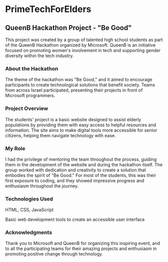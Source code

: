 # PrimeTechForElders
## QueenB Hackathon Project - "Be Good"

This project was created by a group of talented high school students as part of the QueenB Hackathon organized by Microsoft. QueenB is an initiative focused on promoting women's involvement in tech and supporting gender diversity within the tech industry.


### About the Hackathon

The theme of the hackathon was "Be Good," and it aimed to encourage participants to create technological solutions that benefit society. Teams from across Israel participated, presenting their projects in front of Microsoft programmers.

### Project Overview

The students' project is a basic website designed to assist elderly populations by providing them with easy access to helpful resources and information. The site aims to make digital tools more accessible for senior citizens, helping them navigate technology with ease.

### My Role

I had the privilege of mentoring the team throughout the process, guiding them in the development of the website and during the hackathon itself. The group worked with dedication and creativity to create a solution that embodies the spirit of "Be Good." For most of the students, this was their first exposure to coding, and they showed impressive progress and enthusiasm throughout the journey.

### Technologies Used

HTML, CSS, JavaScript

Basic web development tools to create an accessible user interface

### Acknowledgments

Thank you to Microsoft and QueenB for organizing this inspiring event, and to all the participating teams for their amazing projects and enthusiasm in promoting positive change through technology.
